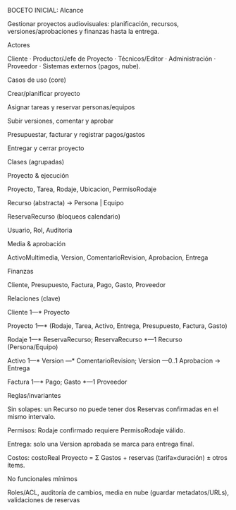 BOCETO INICIAL:
Alcance 

Gestionar proyectos audiovisuales: planificación, recursos, versiones/aprobaciones y finanzas hasta la entrega.

Actores

Cliente · Productor/Jefe de Proyecto · Técnicos/Editor · Administración · Proveedor · Sistemas externos (pagos, nube).

Casos de uso (core)

Crear/planificar proyecto

Asignar tareas y reservar personas/equipos

Subir versiones, comentar y aprobar

Presupuestar, facturar y registrar pagos/gastos

Entregar y cerrar proyecto

Clases (agrupadas)

Proyecto & ejecución

Proyecto, Tarea, Rodaje, Ubicacion, PermisoRodaje

Recurso (abstracta) → Persona | Equipo

ReservaRecurso (bloqueos calendario)

Usuario, Rol, Auditoria

Media & aprobación

ActivoMultimedia, Version, ComentarioRevision, Aprobacion, Entrega

Finanzas

Cliente, Presupuesto, Factura, Pago, Gasto, Proveedor

Relaciones (clave)

Cliente 1—* Proyecto

Proyecto 1—* (Rodaje, Tarea, Activo, Entrega, Presupuesto, Factura, Gasto)

Rodaje 1—* ReservaRecurso; ReservaRecurso *—1 Recurso (Persona/Equipo)

Activo 1—* Version —* ComentarioRevision; Version —0..1 Aprobacion → Entrega

Factura 1—* Pago; Gasto *—1 Proveedor

Reglas/invariantes

Sin solapes: un Recurso no puede tener dos Reservas confirmadas en el mismo intervalo.

Permisos: Rodaje confirmado requiere PermisoRodaje válido.

Entrega: solo una Version aprobada se marca para entrega final.

Costos: costoReal Proyecto = Σ Gastos + reservas (tarifa×duración) ± otros ítems.

No funcionales mínimos

Roles/ACL, auditoría de cambios, media en nube (guardar metadatos/URLs), validaciones de reservas
